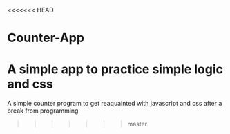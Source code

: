 <<<<<<< HEAD
# Counter-App
A simple app to practice simple logic and css
=======
A simple counter program to get reaquainted with javascript and css after a break from programming
>>>>>>> master
